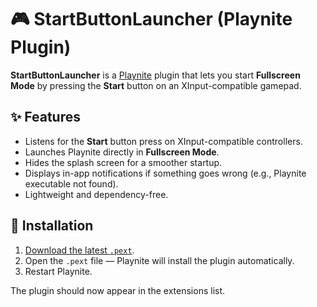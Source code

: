 ﻿# 🎮 StartButtonLauncher (Playnite Plugin)

**StartButtonLauncher** is a [Playnite](https://playnite.link/) plugin that lets you start **Fullscreen Mode** by pressing the **Start** button on an XInput-compatible gamepad.

## ✨ Features

- Listens for the **Start** button press on XInput-compatible controllers.
- Launches Playnite directly in **Fullscreen Mode**.
- Hides the splash screen for a smoother startup.
- Displays in-app notifications if something goes wrong (e.g., Playnite executable not found).
- Lightweight and dependency-free.

## 🔧 Installation

1. [Download the latest `.pext`](https://github.com/Slonick/StartButtonLauncher/releases/latest/download/StartButtonLauncher.pext).
2. Open the `.pext` file — Playnite will install the plugin automatically.
3. Restart Playnite.

The plugin should now appear in the extensions list.
